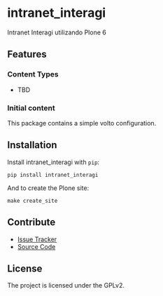 # intranet_interagi

Intranet Interagi utilizando Plone 6

## Features

### Content Types

- TBD

### Initial content

This package contains a simple volto configuration.

Installation
------------

Install intranet_interagi with `pip`:

```shell
pip install intranet_interagi
```
And to create the Plone site:

```shell
make create_site
```

## Contribute

- [Issue Tracker](https://github.com/brunollino/intranet-interagi/issues)
- [Source Code](https://github.com/brunollino/intranet-interagi/)

## License

The project is licensed under the GPLv2.
